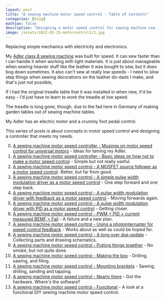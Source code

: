 ```yaml
---
layout: post
title: "A sewing machine motor speed control - Table of Contents"
categories: [blog]
mathjax: false
description: "Designing a motor speed control for sewing machine use.  From concept to finished device."
image: /assets/2022-02-25-motorcontrol1/3.jpg
---
```

Replacing simple mechanics with electricity and electronics.


My [Adler class 8 sewing machine]() was built for speed.  It can sew faster than I can handle it when working with light materials.  It is just about manageable when sewing heavier stuff like the leather it was bought to sew, but it does bog down sometimes.  It also can't sew at really low speeds - I need to slow step things when sewing decorations on the leather do-dads I make, and that's just not possible,

If I had the original treadle table that it was installed in when new, it'd be easy - I'd just have to learn to work the treadle at low speed.

The treadle is long gone, though, due to the fad here in Germany of making garden tables out of sewing machine tables.

My Adler has an electric motor and a crummy foot pedal control.

This series of posts is about concepts in motor speed control and designing a controller that meets my needs.

0. [A sewing machine motor speed controller - Musings on motor speed control for universal motors](motorcontrol) - Ideas for taming my Adler.
1. [A sewing machine motor speed controller - Basic ideas on how not to make a motor speed control](motorcontrol1) - Simple but not really useful.
2. [A sewing machine motor speed control - A MOSFET source follower as a motor speed control](motorcontrol2)- Better, but far from good.
3. [A sewing machine motor speed control - A simple pulse width modulation driver as a motor speed control](motorcontrol3) - One step forward and one step back.
4. [A sewing machine motor speed control - A pulse width modulation driver with feedback as a motor speed control](motorcontrol4) - Moving forwards again. 
5. [A sewing machine motor speed control - A pulse width modulation driver with PID as a motor speed control](motorcontrol5) - Getting closer.
6. [A sewing machine motor speed control - PWM + PID + current measured BEMF = Fail](motorcontrol6) - A failure and a new plan.
7. [A sewing machine motor speed control - Using a photointerrupter for speed control feedback](motorcontrol7) - Works about as well as could be hoped for.
8. [A sewing machine motor speed control - A long over due update](motorcontrol8) - Collecting parts and drawing schematics.
9. [A sewing machine motor speed control - Putting things together](motorcontrol9) - No smoke, but not quite done.
10. [A sewing machine motor speed control - Making the box](motorcontrol10) - Drilling, sawing, and filing.
11. [A sewing machine motor speed control - Mounting brackets](motorcontrol11) - Sawing, drilling, sanding and tapping.
12. [A sewing machine motor speed control - Nearly there](motorcontrol12) - Got the hardware. Where's the software?
13. [A sewing machine motor speed control - Functional](motorcontrol13) - A look at a functional DIY sewing machine motor speed control.

